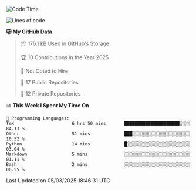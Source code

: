 <!--START_SECTION:waka-->
![Code Time](http://img.shields.io/badge/Code%20Time-1%2C072%20hrs%2059%20mins-blue)

![Lines of code](https://img.shields.io/badge/From%20Hello%20World%20I%27ve%20Written-222.2%20thousand%20lines%20of%20code-blue)

**🐱 My GitHub Data** 

> 📦 176.1 kB Used in GitHub's Storage 
 > 
> 🏆 10 Contributions in the Year 2025
 > 
> 🚫 Not Opted to Hire
 > 
> 📜 17 Public Repositories 
 > 
> 🔑 12 Private Repositories 
 > 
📊 **This Week I Spent My Time On** 

```text
💬 Programming Languages: 
TeX                      6 hrs 50 mins       █████████████████████░░░░   84.13 % 
Other                    51 mins             ███░░░░░░░░░░░░░░░░░░░░░░   10.52 % 
Python                   14 mins             █░░░░░░░░░░░░░░░░░░░░░░░░   03.04 % 
Markdown                 5 mins              ░░░░░░░░░░░░░░░░░░░░░░░░░   01.11 % 
Bash                     2 mins              ░░░░░░░░░░░░░░░░░░░░░░░░░   00.55 % 
```


 Last Updated on 05/03/2025 18:46:31 UTC
<!--END_SECTION:waka-->

